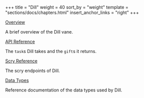 +++
title = "Dill"
weight = 40
sort_by = "weight"
template = "sections/docs/chapters.html"
insert_anchor_links = "right"
+++

[Overview](/docs/avro/dill/dill)

A brief overview of the Dill vane.

[API Reference](/docs/arvo/dill/tasks)

The `task`s Dill takes and the `gift`s it returns.

[Scry Reference](/docs/arvo/dill/scry)

The scry endpoints of Dill.

[Data Types](/docs/arvo/dill/data-types)

Reference documentation of the data types used by Dill.
